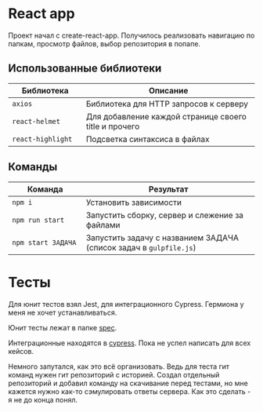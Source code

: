 # React app

Проект начал с create-react-app. Получилось реализовать навигацию по папкам, просмотр файлов, выбор репозитория в попапе.

## Использованные библиотеки

<table>
  <thead>
    <tr>
      <th>Библиотека</th>
      <th>Описание</th>
    </tr>
  </thead>
  <tbody>
    <tr>
      <td width="30%"><code>axios</code></td>
      <td>Библиотека для HTTP запросов к серверу</td>
    </tr>
    <tr>
      <td><code>react-helmet</code></td>
      <td>Для добавление каждой странице своего title и прочего</td>
    </tr>
    <tr>
      <td><code>react-highlight</code></td>
      <td>Подсветка синтаксиса в файлах</td>
    </tr>
  </tbody>
</table>

## Команды

<table>
  <thead>
    <tr>
      <th>Команда</th>
      <th>Результат</th>
    </tr>
  </thead>
  <tbody>
    <tr>
      <td width="30%"><code>npm i</code></td>
      <td>Установить зависимости</td>
    </tr>
    <tr>
      <td><code>npm run start</code></td>
      <td>Запустить сборку, сервер и слежение за файлами</td>
    </tr>
    <tr>
      <td><code>npm start ЗАДАЧА</code></td>
      <td>Запустить задачу с названием ЗАДАЧА (список задач в <code>gulpfile.js</code>)</td>
    </tr>
  </tbody>
</table>

# Тесты

Для юнит тестов взял Jest, для интеграционного Cypress. Гермиона у меня не хочет устанавливаться.

Юнит тесты лежат в папке [spec](https://github.com/webistomin/shri-homeworks/tree/master/07-React/git-app/src/server/src/tests/specs).

Интеграционные находятся в [cypress](https://github.com/webistomin/shri-homeworks/tree/master/07-React/git-app/cypress/integration/git-api). Пока не успел написать для всех кейсов.

Немного запутался, как это всё организовать. Ведь для теста гит команд нужен гит репозиторий с историей. Создал отдельный репозиторий и добавил команду на скачивание перед тестами, но мне кажется нужно как-то сэмулировать ответы сервера. Как это сделать - я не до конца понял.



